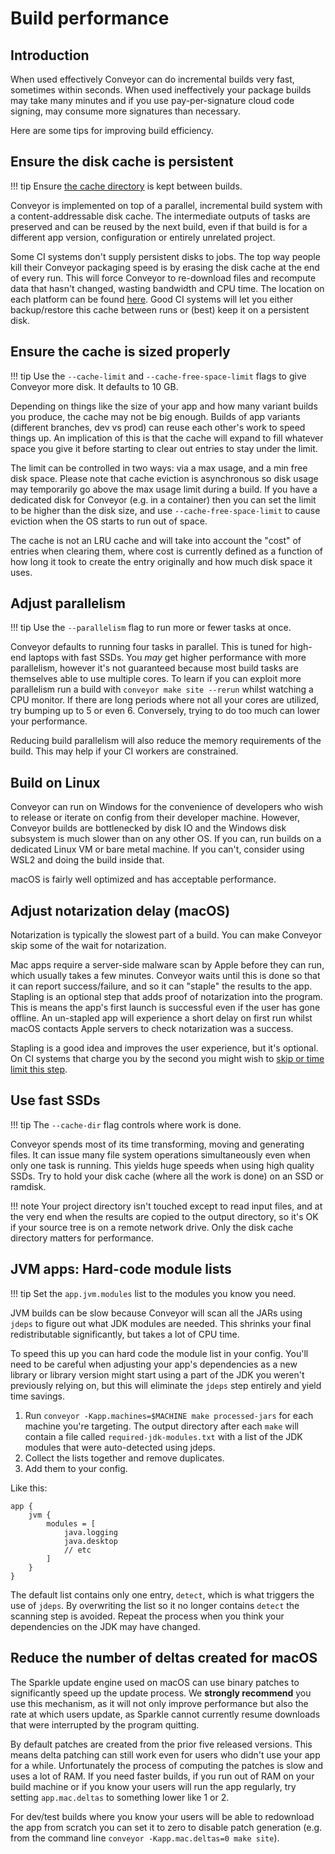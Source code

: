 # Build performance

## Introduction

When used effectively Conveyor can do incremental builds very fast, sometimes within seconds. When used ineffectively your package builds
may take many minutes and if you use pay-per-signature cloud code signing, may consume more signatures than necessary.

Here are some tips for improving build efficiency.

## Ensure the disk cache is persistent

!!! tip
    Ensure [the cache directory](running.md#the-cache) is kept between builds.

Conveyor is implemented on top of a parallel, incremental build system with a content-addressable disk cache. The intermediate outputs of 
tasks are preserved and can be reused by the next build, even if that build is for a different app version, configuration or entirely 
unrelated project.

Some CI systems don't supply persistent disks to jobs. The top way people kill their Conveyor packaging speed is by erasing the disk cache
at the end of every run. This will force Conveyor to re-download files and recompute data that hasn't changed, wasting bandwidth and CPU time.
The location on each platform can be found [here](running.md#the-cache). Good CI systems will let you either backup/restore this cache
between runs or (best) keep it on a persistent disk.

## Ensure the cache is sized properly

!!! tip
    Use the `--cache-limit` and `--cache-free-space-limit` flags to give Conveyor more disk. It defaults to 10 GB.

Depending on things like the size of your app and how many variant builds you produce, the cache may not be big enough. Builds of app
variants (different branches, dev vs prod) can reuse each other's work to speed things up. An implication of this is that the cache will
expand to fill whatever space you give it before starting to clear out entries to stay under the limit.

The limit can be controlled in two ways: via a max usage, and a min free disk space. Please note that cache eviction is asynchronous so 
disk usage may temporarily go above the max usage limit during a build. If you have a dedicated disk for Conveyor (e.g. in a container)
then you can set the limit to be higher than the disk size, and use `--cache-free-space-limit` to cause eviction when the OS starts to
run out of space.

The cache is not an LRU cache and will take into account the "cost" of entries when clearing them, where cost is currently defined as 
a function of how long it took to create the entry originally and how much disk space it uses.

## Adjust parallelism

!!! tip
    Use the `--parallelism` flag to run more or fewer tasks at once.

Conveyor defaults to running four tasks in parallel. This is tuned for high-end laptops with fast SSDs. You _may_ get higher performance
with more parallelism, however it's not guaranteed because most build tasks are themselves able to use multiple cores. To learn if you can
exploit more parallelism run a build with `conveyor make site --rerun` whilst watching a CPU monitor. If there are long periods where not
all your cores are utilized, try bumping up to 5 or even 6. Conversely, trying to do too much can lower your performance.

Reducing build parallelism will also reduce the memory requirements of the build. This may help if your CI workers are constrained.

## Build on Linux

Conveyor can run on Windows for the convenience of developers who wish to release or iterate on config from their developer machine. 
However, Conveyor builds are bottlenecked by disk IO and the Windows disk subsystem is much slower than on any other OS. If you can,
run builds on a dedicated Linux VM or bare metal machine. If you can't, consider using WSL2 and doing the build inside that.

macOS is fairly well optimized and has acceptable performance.

## Adjust notarization delay (macOS)

Notarization is typically the slowest part of a build. You can make Conveyor skip some of the wait for notarization.

Mac apps require a server-side malware scan by Apple before they can run, which usually takes a few minutes. Conveyor waits until this is
done so that it can report success/failure, and so it can "staple" the results to the app. Stapling is an optional step that adds proof of
notarization into the program. This is means the app's first launch is successful even if the user has gone offline. An un-stapled app will
experience a short delay on first run whilst macOS contacts Apple servers to check notarization was a success.

Stapling is a good idea and improves the user experience, but it's optional. On CI systems that charge you by the second you might wish
to [skip or time limit this step](configs/keys-and-certificates.md#configuring-stapling-behavior).

## Use fast SSDs

!!! tip
    The `--cache-dir` flag controls where work is done.

Conveyor spends most of its time transforming, moving and generating files. It can issue many file system operations simultaneously even
when only one task is running. This yields huge speeds when using high quality SSDs. Try to hold your disk cache (where all the work is done) 
on an SSD or ramdisk.

!!! note
    Your project directory isn't touched except to read input files, and at the very end when the results are copied to the output directory, so it's OK if your source tree is on a remote network drive. Only the disk cache directory matters for performance. 

## JVM apps: Hard-code module lists

!!! tip
    Set the `app.jvm.modules` list to the modules you know you need.

JVM builds can be slow because Conveyor will scan all the JARs using `jdeps` to figure out what JDK modules are needed. This shrinks your
final redistributable significantly, but takes a lot of CPU time.

To speed this up you can hard code the module list in your config. You'll need to be careful when adjusting your app's dependencies as
a new library or library version might start using a part of the JDK you weren't previously relying on, but this will eliminate the `jdeps`
step entirely and yield time savings.

1. Run `conveyor -Kapp.machines=$MACHINE make processed-jars` for each machine you're targeting. The output directory after each `make` 
   will contain a file called `required-jdk-modules.txt` with a list of the JDK modules that were auto-detected using jdeps.
2. Collect the lists together and remove duplicates.
3. Add them to your config.

Like this:

```
app {
    jvm {
        modules = [
            java.logging
            java.desktop
            // etc
        ]
    }
}
```

The default list contains only one entry, `detect`, which is what triggers the use of `jdeps`. By overwriting the list so it no longer
contains `detect` the scanning step is avoided. Repeat the process when you think your dependencies on the JDK may have changed.

## Reduce the number of deltas created for macOS

The Sparkle update engine used on macOS can use binary patches to significantly speed up the update process. We **strongly recommend** you use this mechanism, as it will not only improve performance but also the rate at which users update, as Sparkle cannot currently resume downloads that were interrupted by the program quitting.

By default patches are created from the prior five released versions. This means delta patching can still work even for users who didn't use your app for a while. Unfortunately the process of computing the patches is slow and uses a lot of RAM. If you need faster builds, if you run out of RAM on your build machine or if you know your users will run the app regularly, try setting `app.mac.deltas` to something lower like 1 or 2.

For dev/test builds where you know your users will be able to redownload the app from scratch you can set it to zero to disable patch generation (e.g. from the command line `conveyor -Kapp.mac.deltas=0 make site`).
